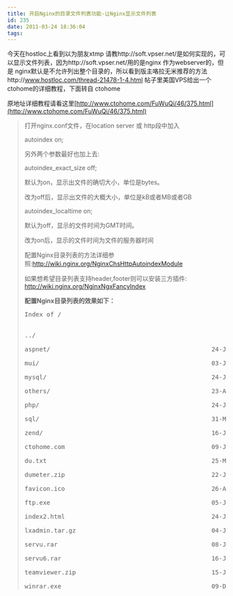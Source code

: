 ```yaml
---
title: 开启Nginx的目录文件列表功能-让Nginx显示文件列表
id: 235
date: 2011-03-24 18:36:04
tags:
---
```


今天在hostloc上看到以为朋友xtmp 请教http://soft.vpser.net/是如何实现的，可以显示文件列表，因为http://soft.vpser.net/用的是nginx 作为webserver的，但是 nginx默认是不允许列出整个目录的，所以看到版主咯拉无米推荐的方法http://www.hostloc.com/thread-21478-1-4.html 帖子里美国VPS给出一个ctohome的详细教程，下面转自 ctohome<!--more-->

原地址详细教程请看这里[http://www.ctohome.com/FuWuQi/46/375.html](http://www.ctohome.com/FuWuQi/46/375.html)
> 打开nginx.conf文件，在location server 或 http段中加入> 
> autoindex on;> 
> 另外两个参数最好也加上去:> 
> autoindex_exact_size off;> 
> 默认为on，显示出文件的确切大小，单位是bytes。> 
> 改为off后，显示出文件的大概大小，单位是kB或者MB或者GB> 
> autoindex_localtime on;> 
> 默认为off，显示的文件时间为GMT时间。> 
> 改为on后，显示的文件时间为文件的服务器时间> 
> 
> 配置Nginx目录列表的方法详细参照:http://wiki.nginx.org/NginxChsHttpAutoindexModule> 
> 
> 如果想希望目录列表支持header,footer则可以安装三方插件: http://wiki.nginx.org/NginxNgxFancyIndex> 
> 
> **配置Nginx目录列表的效果如下：**> 
> <pre>Index of /> 
> 
> ../> 
> aspnet/                                            24-Jan-2010 21:45       -> 
> mui/                                               03-Jun-2010 11:42       -> 
> mysql/                                             24-Jan-2010 21:42       -> 
> others/                                            23-Apr-2010 10:35       -> 
> php/                                               24-Jan-2010 21:47       -> 
> sql/                                               31-Mar-2010 15:14       -> 
> zend/                                              16-Jan-2010 15:21       -> 
> ctohome.com                                        09-Jan-2010 11:35     130> 
> du.txt                                             25-Mar-2010 21:36      10> 
> dumeter.zip                                        22-Jan-2010 12:05      2M> 
> favicon.ico                                        26-Aug-2009 04:36     318> 
> ftp.exe                                            05-Jan-2010 06:31      4M> 
> index2.html                                        24-Jan-2010 21:53      24> 
> lxadmin.tar.gz                                     04-Jan-2010 19:27    820K> 
> servu.rar                                          08-Jan-2010 15:01     10M> 
> servu6.rar                                         16-Jan-2010 12:17      5M> 
> teamviewer.zip                                     15-Jan-2010 10:50      3M> 
> winrar.exe                                         09-Dec-2009 14:23      1M</pre>